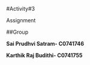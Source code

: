 #Activity#3  

 Assignment



##Group



**Sai Prudhvi Satram- C0741746** 

**Karthik Raj Budithi- C0741755** 


